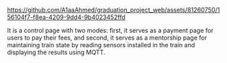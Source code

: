 
https://github.com/A1aaAhmed/graduation_project_web/assets/81260750/156104f7-f8ea-4209-9dd4-9b4023452ffd

It is a control page with two modes: first, it serves as a payment page for users to pay their fees, and second, it serves as a mentorship page for maintaining train state by reading sensors installed in the train and displaying the results using MQTT. 
